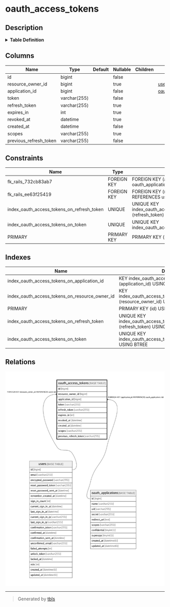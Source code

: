 # oauth_access_tokens

## Description

<details>
<summary><strong>Table Definition</strong></summary>

```sql
CREATE TABLE `oauth_access_tokens` (
  `id` bigint NOT NULL AUTO_INCREMENT,
  `resource_owner_id` bigint DEFAULT NULL,
  `application_id` bigint NOT NULL,
  `token` varchar(255) NOT NULL,
  `refresh_token` varchar(255) DEFAULT NULL,
  `expires_in` int DEFAULT NULL,
  `revoked_at` datetime DEFAULT NULL,
  `created_at` datetime NOT NULL,
  `scopes` varchar(255) DEFAULT NULL,
  `previous_refresh_token` varchar(255) NOT NULL DEFAULT '',
  PRIMARY KEY (`id`),
  UNIQUE KEY `index_oauth_access_tokens_on_token` (`token`),
  UNIQUE KEY `index_oauth_access_tokens_on_refresh_token` (`refresh_token`),
  KEY `index_oauth_access_tokens_on_resource_owner_id` (`resource_owner_id`),
  KEY `index_oauth_access_tokens_on_application_id` (`application_id`),
  CONSTRAINT `fk_rails_732cb83ab7` FOREIGN KEY (`application_id`) REFERENCES `oauth_applications` (`id`),
  CONSTRAINT `fk_rails_ee63f25419` FOREIGN KEY (`resource_owner_id`) REFERENCES `users` (`id`)
) ENGINE=InnoDB DEFAULT CHARSET=utf8mb4 COLLATE=utf8mb4_0900_ai_ci
```

</details>

## Columns

| Name | Type | Default | Nullable | Children | Parents | Comment |
| ---- | ---- | ------- | -------- | -------- | ------- | ------- |
| id | bigint |  | false |  |  |  |
| resource_owner_id | bigint |  | true |  | [users](users.md) |  |
| application_id | bigint |  | false |  | [oauth_applications](oauth_applications.md) |  |
| token | varchar(255) |  | false |  |  |  |
| refresh_token | varchar(255) |  | true |  |  |  |
| expires_in | int |  | true |  |  |  |
| revoked_at | datetime |  | true |  |  |  |
| created_at | datetime |  | false |  |  |  |
| scopes | varchar(255) |  | true |  |  |  |
| previous_refresh_token | varchar(255) |  | false |  |  |  |

## Constraints

| Name | Type | Definition |
| ---- | ---- | ---------- |
| fk_rails_732cb83ab7 | FOREIGN KEY | FOREIGN KEY (application_id) REFERENCES oauth_applications (id) |
| fk_rails_ee63f25419 | FOREIGN KEY | FOREIGN KEY (resource_owner_id) REFERENCES users (id) |
| index_oauth_access_tokens_on_refresh_token | UNIQUE | UNIQUE KEY index_oauth_access_tokens_on_refresh_token (refresh_token) |
| index_oauth_access_tokens_on_token | UNIQUE | UNIQUE KEY index_oauth_access_tokens_on_token (token) |
| PRIMARY | PRIMARY KEY | PRIMARY KEY (id) |

## Indexes

| Name | Definition |
| ---- | ---------- |
| index_oauth_access_tokens_on_application_id | KEY index_oauth_access_tokens_on_application_id (application_id) USING BTREE |
| index_oauth_access_tokens_on_resource_owner_id | KEY index_oauth_access_tokens_on_resource_owner_id (resource_owner_id) USING BTREE |
| PRIMARY | PRIMARY KEY (id) USING BTREE |
| index_oauth_access_tokens_on_refresh_token | UNIQUE KEY index_oauth_access_tokens_on_refresh_token (refresh_token) USING BTREE |
| index_oauth_access_tokens_on_token | UNIQUE KEY index_oauth_access_tokens_on_token (token) USING BTREE |

## Relations

![er](oauth_access_tokens.png)

---

> Generated by [tbls](https://github.com/k1LoW/tbls)
